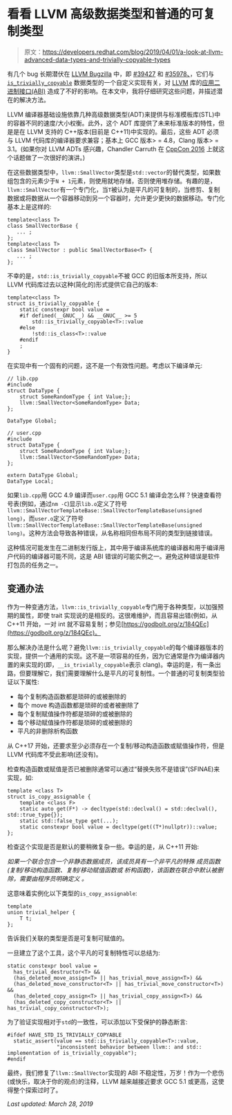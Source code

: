 # 看看 LLVM 高级数据类型和普通的可复制类型

> 原文：<https://developers.redhat.com/blog/2019/04/01/a-look-at-llvm-advanced-data-types-and-trivially-copyable-types>

有几个 bug 长期潜伏在 [LLVM Bugzilla](https://bugs.llvm.org/) 中，即 [#39427](https://bugs.llvm.org/show_bug.cgi?id=39427) 和 [#35978、](https://bugs.llvm.org/show_bug.cgi?id=35978)，它们与 [`is_trivially_copyable`](https://en.cppreference.com/w/cpp/types/is_trivially_copyable) 数据类型的一个自定义实现有关，对 [LLVM](http://llvm.org/) 库的[应用二进制接口(ABI)](https://en.wikipedia.org/wiki/Application_binary_interface) 造成了不好的影响。在本文中，我将仔细研究这些问题，并描述潜在的解决方法。

LLVM 编译器基础设施依靠几种高级数据类型(ADT)来提供与标准模板库(STL)中的容器不同的速度/大小权衡。此外，这个 ADT 库提供了未来标准版本的特性，但是是在 LLVM 支持的 C++版本(目前是 C++11)中实现的。最后，这些 ADT 必须与 LLVM 代码库的编译器要求兼容；基本上 GCC 版本> = 4.8，Clang 版本> = 3.1。(如果你对 LLVM ADTs 感兴趣，Chandler Carruth 在 [CppCon 2016](https://www.youtube.com/watch?v=vElZc6zSIXM) 上就这个话题做了一次很好的演讲。)

在这些数据类型中，`llvm::SmallVector`类型是`std::vector`的替代类型，如果数组包含的元素少于`N + 1`元素，则使用就地存储，否则使用堆存储。有趣的是，`llvm::SmallVector`有一个专门化，当`T`被认为是平凡的可复制的，当修剪、复制数据或将数据从一个容器移动到另一个容器时，允许更少更快的数据移动。专门化基本上是这样的:

```
template<class T>
class SmallVectorBase {
   ... ;
};
template<class T>
class SmallVector : public SmallVectorBase<T> {
   ... ;
};

```

不幸的是，`std::is_trivially_copyable`不被 GCC 的旧版本所支持，所以 LLVM 代码库过去以这种(简化的)形式提供它自己的版本:

```
template<class T>
struct is_trivially_copyable {
    static constexpr bool value =
    #if defined(__GNUC__) && __GNUC__ >= 5
        std::is_trivially_copyable<T>::value
    #else
        !std::is_class<T>::value
    #endif
    ;
}

```

在实现中有一个固有的问题，这不是一个有效性问题。考虑以下编译单元:

```
// lib.cpp
#include 
struct DataType {
    struct SomeRandomType { int Value;};
    llvm::SmallVector<SomeRandomType> Data;
};

DataType Global;

```

```
// user.cpp
#include 
struct DataType {
    struct SomeRandomType { int Value;};
    llvm::SmallVector<SomeRandomType> Data;
};

extern DataType Global;
DataType Local;

```

如果`lib.cpp`用 GCC 4.9 编译而`user.cpp`用 GCC 5.1 编译会怎么样？快速查看符号表(例如，通过`nm -C`)显示`lib.o`定义了符号`llvm::SmallVectorTemplateBase::SmallVectorTemplateBase(unsigned long)`，而`user.o`定义了符号`llvm::SmallVectorTemplateBase::SmallVectorTemplateBase(unsigned long)`。这种方法会导致各种错误，从名称相同但布局不同的类型到链接错误。

这种情况可能发生在二进制发行版上，其中用于编译系统库的编译器和用于编译用户代码的编译器可能不同，这是 ABI 错误的可能实例之一。避免这种错误是软件打包员的任务之一。

## 变通办法

作为一种变通方法，`llvm::is_trivially_copyable`专门用于各种类型，以加强预期的属性，即使 trait 实现说的是相反的。这很难维护，而且容易出错(例如，从 C++11 开始，一对 int 就不容易复制；参见[https://godbolt.org/z/184QEc](https://godbolt.org/z/184QEc)。

那么解决办法是什么呢？避免`llvm::is_trivially_copyable`的每个编译器版本的实现，提供一个通用的实现。这不是一项容易的任务，因为它通常是作为编译器内置的来实现的(即，`__is_trivially_copyable`表示 clang)。幸运的是，有一条出路，但要理解它，我们需要理解什么是平凡的可复制性。一个普通的可复制类型验证以下属性:

*   每个复制构造函数都是琐碎的或被删除的
*   每个 move 构造函数都是琐碎的或者被删除了
*   每个复制赋值操作符都是琐碎的或被删除的
*   每个移动赋值操作符都是琐碎的或被删除的
*   平凡的非删除析构函数

从 C++17 开始，还要求至少必须存在一个复制/移动构造函数或赋值操作符，但是 LLVM 代码库不受此影响(还没有)。

检查构造函数或赋值是否已被删除通常可以通过“替换失败不是错误”(SFINAE)来实现，如:

```
template <class T>
struct is_copy_assignable {
    template <class F>
    static auto get(F*) -> decltype(std::declval() = std::declval(), std::true_type{});
    static std::false_type get(...);
    static constexpr bool value = decltype(get((T*)nullptr))::value;
};

```

检查这个实现是否是默认的要稍微复杂一些。幸运的是，从 C++11 开始:

*如果一个联合包含一个非静态数据成员，该成员具有一个非平凡的特殊*
*成员函数(复制/移动构造函数、复制/移动赋值函数或*
*析构函数)，该函数在联合中默认被删除，需要由程序员明确定义*
*。*

这意味着实例化以下类型的`is_copy_assignable`:

```
template
union trivial_helper {
    T t;
};

```

告诉我们关联的类型是否是可复制可赋值的。

一旦建立了这个工具，这个平凡的可复制特性可以总结为:

```
static constexpr bool value =
  has_trivial_destructor<T> &&
  (has_deleted_move_assign<T> || has_trivial_move_assign<T>) &&
  (has_deleted_move_constructor<T> || has_trivial_move_constructor<T>) &&
  (has_deleted_copy_assign<T> || has_trivial_copy_assign<T>) &&
  (has_deleted_copy_constructor<T> || has_trivial_copy_constructor<T>);

```

为了验证实现相对于`std`的一致性，可以添加以下受保护的静态断言:

```
#ifdef HAVE_STD_IS_TRIVIALLY_COPYABLE
  static_assert(value == std::is_trivially_copyable<T>::value,
                "inconsistent behavior between llvm:: and std:: implementation of is_trivially_copyable");
#endif

```

最终，我们修复了`llvm::SmallVector`实现的 ABI 不稳定性，万岁！作为一个悲伤(或快乐，取决于你的观点)的注释，LLVM 越来越接近要求 GCC 5.1 或更高，这使得整个探索过时了。

*Last updated: March 28, 2019*